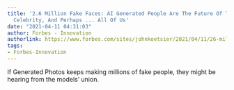 ```yaml
---
title: '2.6 Million Fake Faces: AI Generated People Are The Future Of The Metaverse,
  Celebrity, And Perhaps ... All Of Us'
date: "2021-04-11 04:31:03"
author: Forbes - Innovation
authorlink: https://www.forbes.com/sites/johnkoetsier/2021/04/11/26-million-fake-faces-ai-generated-people-are-the-future-of-the-metaverse-celebrity-and-perhaps--all-of-us/
tags:
- Forbes-Innovation
---
```

If Generated Photos keeps making millions of fake people, they might be hearing from the models’ union.